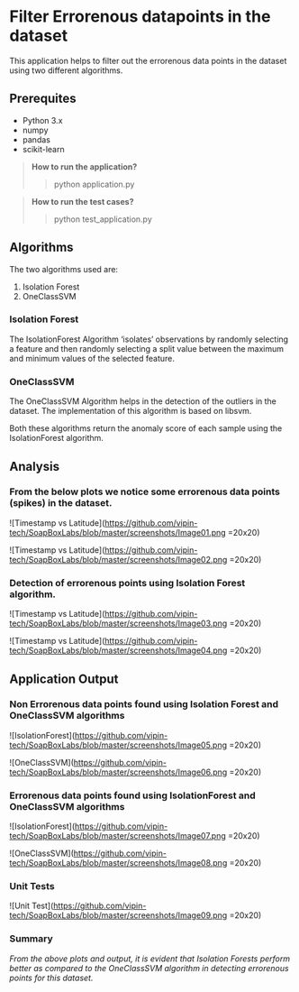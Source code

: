 # Filter Errorenous datapoints in the dataset

This application helps to filter out the errorenous data points in the dataset using two different algorithms.

## Prerequites

* Python 3.x
* numpy
* pandas
* scikit-learn

> **How to run the application?**
>> python application.py

> **How to run the test cases?**
>> python test_application.py

## Algorithms

The two algorithms used are:

1. Isolation Forest
2. OneClassSVM


### Isolation Forest

The IsolationForest Algorithm ‘isolates’ observations by randomly selecting a feature and then randomly selecting a split value between the maximum and minimum values of the selected feature.

### OneClassSVM

The OneClassSVM Algorithm helps in the detection of the outliers in the dataset. The implementation of this algorithm is based on libsvm.


Both these algorithms return the anomaly score of each sample using the IsolationForest algorithm.


## Analysis

### From the below plots we notice some errorenous data points (spikes) in the dataset.

![Timestamp vs Latitude](https://github.com/vipin-tech/SoapBoxLabs/blob/master/screenshots/Image01.png =20x20)


![Timestamp vs Latitude](https://github.com/vipin-tech/SoapBoxLabs/blob/master/screenshots/Image02.png =20x20)

### Detection of errorenous points using Isolation Forest algorithm.

![Timestamp vs Latitude](https://github.com/vipin-tech/SoapBoxLabs/blob/master/screenshots/Image03.png =20x20)

![Timestamp vs Latitude](https://github.com/vipin-tech/SoapBoxLabs/blob/master/screenshots/Image04.png =20x20)


## Application Output

### Non Errorenous data points found using Isolation Forest and OneClassSVM algorithms

![IsolationForest](https://github.com/vipin-tech/SoapBoxLabs/blob/master/screenshots/Image05.png =20x20)

![OneClassSVM](https://github.com/vipin-tech/SoapBoxLabs/blob/master/screenshots/Image06.png =20x20)

### Errorenous data points found using IsolationForest and OneClassSVM algorithms

![IsolationForest](https://github.com/vipin-tech/SoapBoxLabs/blob/master/screenshots/Image07.png =20x20)

![OneClassSVM](https://github.com/vipin-tech/SoapBoxLabs/blob/master/screenshots/Image08.png =20x20)

### Unit Tests

![Unit Test](https://github.com/vipin-tech/SoapBoxLabs/blob/master/screenshots/Image09.png =20x20)


### Summary

_From the above plots and output, it is evident that Isolation Forests perform better as compared to the OneClassSVM algorithm in detecting errorenous points for  this dataset._
